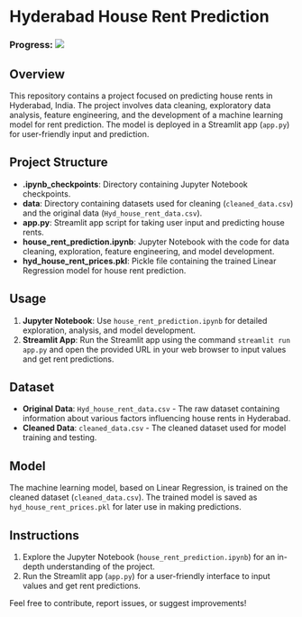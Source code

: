 # Hyderabad House Rent Prediction 
### Progress: ![](https://geps.dev/progress/100)
## Overview
This repository contains a project focused on predicting house rents in Hyderabad, India. The project involves data cleaning, exploratory data analysis, feature engineering, and the development of a machine learning model for rent prediction. The model is deployed in a Streamlit app (`app.py`) for user-friendly input and prediction.

## Project Structure
- **.ipynb_checkpoints**: Directory containing Jupyter Notebook checkpoints.
- **data**: Directory containing datasets used for cleaning (`cleaned_data.csv`) and the original data (`Hyd_house_rent_data.csv`).
- **app.py**: Streamlit app script for taking user input and predicting house rents.
- **house_rent_prediction.ipynb**: Jupyter Notebook with the code for data cleaning, exploration, feature engineering, and model development.
- **hyd_house_rent_prices.pkl**: Pickle file containing the trained Linear Regression model for house rent prediction.

## Usage
1. **Jupyter Notebook**: Use `house_rent_prediction.ipynb` for detailed exploration, analysis, and model development.
2. **Streamlit App**: Run the Streamlit app using the command `streamlit run app.py` and open the provided URL in your web browser to input values and get rent predictions.

## Dataset
- **Original Data**: `Hyd_house_rent_data.csv` - The raw dataset containing information about various factors influencing house rents in Hyderabad.
- **Cleaned Data**: `cleaned_data.csv` - The cleaned dataset used for model training and testing.

## Model
The machine learning model, based on Linear Regression, is trained on the cleaned dataset (`cleaned_data.csv`). The trained model is saved as `hyd_house_rent_prices.pkl` for later use in making predictions.

## Instructions
1. Explore the Jupyter Notebook (`house_rent_prediction.ipynb`) for an in-depth understanding of the project.
2. Run the Streamlit app (`app.py`) for a user-friendly interface to input values and get rent predictions.

Feel free to contribute, report issues, or suggest improvements!
